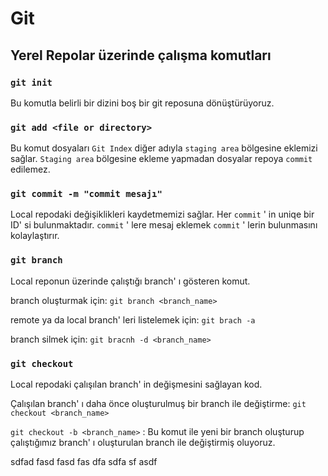 # Git

## Yerel Repolar üzerinde çalışma komutları

### ``git init``
Bu komutla belirli bir dizini boş bir git reposuna dönüştürüyoruz.

### ``git add <file or directory>``
Bu komut dosyaları ``Git Index`` diğer adıyla ``staging area`` bölgesine eklemizi sağlar. ``Staging area`` bölgesine ekleme yapmadan dosyalar repoya ``commit`` edilemez.

### ``git commit -m "commit mesajı"``
Local repodaki değişiklikleri kaydetmemizi sağlar. Her ``commit`` ' in uniqe bir ID' si bulunmaktadır. ``commit`` ' lere mesaj eklemek ``commit`` ' lerin bulunmasını kolaylaştırır.

### ``git branch``
Local reponun üzerinde çalıştığı branch' ı gösteren komut.

branch oluşturmak için: ``git branch <branch_name>``

remote ya da local branch' leri listelemek için: ``git brach -a``

branch silmek için: ``git bracnh -d <branch_name>``

### ``git checkout``
Local repodaki çalışılan branch' in değişmesini sağlayan kod.

Çalışılan branch' ı daha önce oluşturulmuş bir branch ile değiştirme: ``git checkout <branch_name>``

``git checkout -b <branch_name>`` : Bu komut ile yeni bir branch oluşturup çalıştığımız branch' ı oluşturulan branch ile değiştirmiş oluyoruz.

sdfad
fasd
fasd
fas
dfa
sdfa
sf
asdf